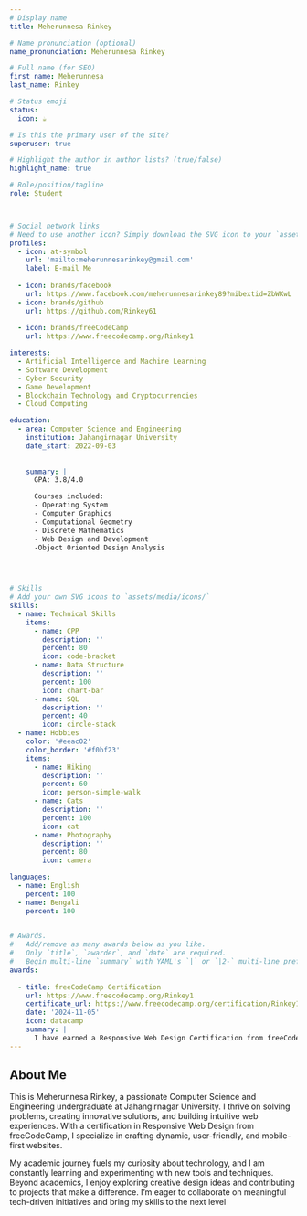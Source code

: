 ```yaml
---
# Display name
title: Meherunnesa Rinkey

# Name pronunciation (optional)
name_pronunciation: Meherunnesa Rinkey

# Full name (for SEO)
first_name: Meherunnesa
last_name: Rinkey

# Status emoji
status:
  icon: ☕️

# Is this the primary user of the site?
superuser: true

# Highlight the author in author lists? (true/false)
highlight_name: true

# Role/position/tagline
role: Student



# Social network links
# Need to use another icon? Simply download the SVG icon to your `assets/media/icons/` folder.
profiles:
  - icon: at-symbol
    url: 'mailto:meherunnesarinkey@gmail.com'
    label: E-mail Me
  
  - icon: brands/facebook
    url: https://www.facebook.com/meherunnesarinkey89?mibextid=ZbWKwL
  - icon: brands/github
    url: https://github.com/Rinkey61
  
  - icon: brands/freeCodeCamp
    url: https://www.freecodecamp.org/Rinkey1

interests:
  - Artificial Intelligence and Machine Learning
  - Software Development
  - Cyber Security
  - Game Development
  - Blockchain Technology and Cryptocurrencies
  - Cloud Computing

education:
  - area: Computer Science and Engineering
    institution: Jahangirnagar University
    date_start: 2022-09-03
    
    
    summary: |
      GPA: 3.8/4.0

      Courses included:
      - Operating System
      - Computer Graphics
      - Computational Geometry
      - Discrete Mathematics
      - Web Design and Development
      -Object Oriented Design Analysis

  


# Skills
# Add your own SVG icons to `assets/media/icons/`
skills:
  - name: Technical Skills
    items:
      - name: CPP
        description: ''
        percent: 80
        icon: code-bracket
      - name: Data Structure
        description: ''
        percent: 100
        icon: chart-bar
      - name: SQL
        description: ''
        percent: 40
        icon: circle-stack
  - name: Hobbies
    color: '#eeac02'
    color_border: '#f0bf23'
    items:
      - name: Hiking
        description: ''
        percent: 60
        icon: person-simple-walk
      - name: Cats
        description: ''
        percent: 100
        icon: cat
      - name: Photography
        description: ''
        percent: 80
        icon: camera

languages:
  - name: English
    percent: 100
  - name: Bengali
    percent: 100
  

# Awards.
#   Add/remove as many awards below as you like.
#   Only `title`, `awarder`, and `date` are required.
#   Begin multi-line `summary` with YAML's `|` or `|2-` multi-line prefix and indent 2 spaces below.
awards:
   
  - title: freeCodeCamp Certification
    url: https://www.freecodecamp.org/Rinkey1
    certificate_url: https://www.freecodecamp.org/certification/Rinkey1/responsive-web-design
    date: '2024-11-05'
    icon: datacamp
    summary: |
      I have earned a Responsive Web Design Certification from freeCodeCamp, showcasing my expertise in HTML5, CSS3, Flexbox, and CSS Grid. Through this program, I developed dynamic, mobile-first web applications and layouts while mastering responsive design principles. I also completed hands-on projects, including personal portfolios, landing pages, and multi-page websites, demonstrating creativity, technical proficiency, and a strong commitment to modern web development standards and best practices.
---
```


## About Me

This is  Meherunnesa Rinkey, a passionate Computer Science and Engineering undergraduate at Jahangirnagar University. I thrive on solving problems, creating innovative solutions, and building intuitive web experiences. With a certification in Responsive Web Design from freeCodeCamp, I specialize in crafting dynamic, user-friendly, and mobile-first websites.

My academic journey fuels my curiosity about technology, and I am constantly learning and experimenting with new tools and techniques. Beyond academics, I enjoy exploring creative design ideas and contributing to projects that make a difference. I’m eager to collaborate on meaningful tech-driven initiatives and bring my skills to the next level
